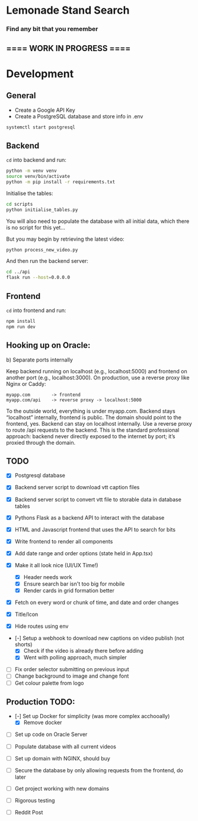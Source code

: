 # Lemonade Stand Search

### Find any bit that you remember

## ==== WORK IN PROGRESS ====

# Development

## General

- Create a Google API Key
- Create a PostgreSQL database and store info in .env

```bash
systemctl start postgresql
```

## Backend

`cd` into backend and run:

```bash
python -m venv venv
source venv/bin/activate
python -m pip install -r requirements.txt
```

Initialise the tables:

```bash
cd scripts
python initialise_tables.py
```

You will also need to populate the database with all initial data, which
there is no script for this yet...

But you may begin by retrieving the latest video:

```bash
python process_new_video.py
```

And then run the backend server:

```bash
cd ../api
flask run --host=0.0.0.0
```

## Frontend

`cd` into frontend and run: 

```bash
npm install
npm run dev
```

## Hooking up on Oracle:

b) Separate ports internally

Keep backend running on localhost (e.g., localhost:5000) and frontend on another port (e.g., localhost:3000).
On production, use a reverse proxy like Nginx or Caddy:

    myapp.com        -> frontend
    myapp.com/api    -> reverse proxy -> localhost:5000

To the outside world, everything is under myapp.com.
Backend stays “localhost” internally, frontend is public.
The domain should point to the frontend, yes.
Backend can stay on localhost internally.
Use a reverse proxy to route /api requests to the backend.
This is the standard professional approach: backend never directly exposed to the internet by port; it’s proxied through the domain.

## TODO

- [x] Postgresql database 
- [x] Backend server script to download vtt caption files
- [x] Backend server script to convert vtt file to storable data in database tables
- [x] Pythons Flask as a backend API to interact with the database
- [x] HTML and Javascript frontend that uses the API to search for bits
- [x] Write frontend to render all components
- [x] Add date range and order options (state held in App.tsx)
- [x] Make it all look nice (UI/UX Time!)
    - [x] Header needs work
    - [x] Ensure search bar isn't too big for mobile
    - [x] Render cards in grid formation better
- [x] Fetch on every word or chunk of time, and date and order changes
- [x] Title/Icon

- [x] Hide routes using env
- [-] Setup a webhook to download new captions on video publish (not shorts)
    - [x] Check if the video is already there before adding
    - [x] Went with polling approach, much simpler
- [ ] Fix order selector submitting on previous input
- [ ] Change background to image and change font
- [ ] Get colour palette from logo

## Production TODO:

- [-] Set up Docker for simplicity (was more complex acchooally)
    - [x] Remove docker
- [ ] Set up code on Oracle Server
- [ ] Populate database with all current videos
- [ ] Set up domain with NGINX, should buy
- [ ] Secure the database by only allowing requests from the frontend, do later
- [ ] Get project working with new domains
- [ ] Rigorous testing
- [ ] Reddit Post


